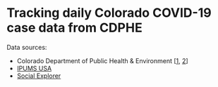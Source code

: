 # Tracking daily Colorado COVID-19 case data from CDPHE

Data sources:

- Colorado Department of Public Health & Environment [[1](https://covid19.colorado.gov/case-data), [2](https://drive.google.com/drive/folders/11ulhC5FwnRhiKqxDl6_9PnSMOjCWnLPB)]
- [IPUMS USA](usa.ipums.org)
- [Social Explorer](socialexplorer.com)
